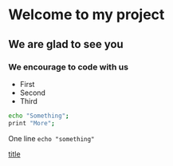 # Welcome to my project
## We are glad to see you
### We encourage to code with us

- First
- Second
- Third

```bash
echo "Something";
print "More";
```

One line `echo "something"`

[title](https://www.google.com)
